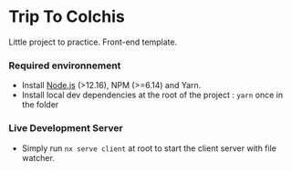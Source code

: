 # Trip To Colchis

Little project to practice. Front-end template.

### Required environnement

* Install [Node.js](http://nodejs.org/) (>12.16), NPM (>=6.14) and Yarn.
* Install local dev dependencies at the root of the project : `yarn` once in the folder

### Live Development Server

* Simply run `nx serve client` at root to start the client server with file watcher.
